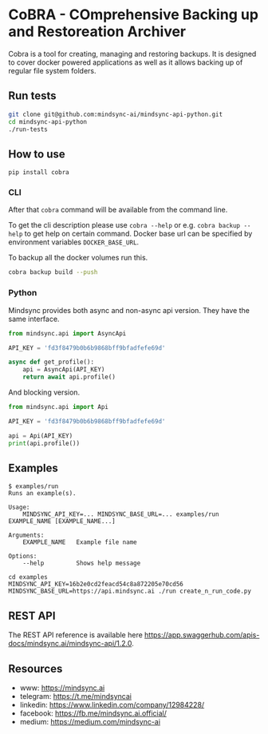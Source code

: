 # CoBRA - COmprehensive Backing up and Restoreation Archiver

Cobra is a tool for creating, managing and restoring backups. 
It is designed to cover docker powered applications as well as it allows backing up of 
regular file system folders.

## Run tests

```bash
git clone git@github.com:mindsync-ai/mindsync-api-python.git
cd mindsync-api-python
./run-tests
```

## How to use

```
pip install cobra
```

### CLI

After that `cobra` command will be available from the command line.

To get the cli description please use `cobra --help` or e.g. `cobra backup --help` to get help on certain command.
Docker base url can be specified by environment variables `DOCKER_BASE_URL`.

To backup all the docker volumes run this.

```bash
cobra backup build --push 
```

### Python

Mindsync provides both async and non-async api version. They have the same interface.

```python
from mindsync.api import AsyncApi

API_KEY = 'fd3f8479b0b6b9868bff9bfadfefe69d'

async def get_profile():
    api = AsyncApi(API_KEY)
    return await api.profile()
```

And blocking version.

```python
from mindsync.api import Api

API_KEY = 'fd3f8479b0b6b9868bff9bfadfefe69d'

api = Api(API_KEY)
print(api.profile())
```

## Examples
```
$ examples/run 
Runs an example(s).

Usage:
    MINDSYNC_API_KEY=... MINDSYNC_BASE_URL=... examples/run EXAMPLE_NAME [EXAMPLE_NAME...]

Arguments:
    EXAMPLE_NAME   Example file name

Options:
    --help         Shows help message
```

```
cd examples
MINDSYNC_API_KEY=16b2e0cd2feacd54c8a872205e70cd56 MINDSYNC_BASE_URL=https://api.mindsync.ai ./run create_n_run_code.py
```

## REST API

The REST API reference is available here https://app.swaggerhub.com/apis-docs/mindsync.ai/mindsync-api/1.2.0.

## Resources 
- www: https://mindsync.ai
- telegram: https://t.me/mindsyncai
- linkedin: https://www.linkedin.com/company/12984228/
- facebook: https://fb.me/mindsync.ai.official/
- medium: https://medium.com/mindsync-ai
